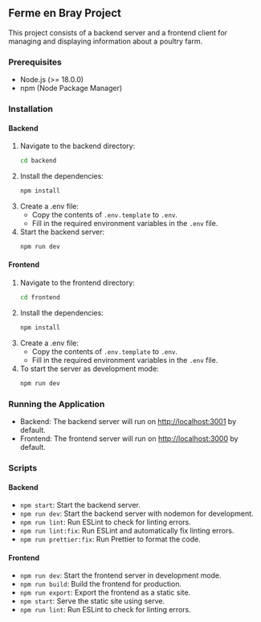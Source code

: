 ## Ferme en Bray Project
This project consists of a backend server and a frontend client for managing and displaying information about a poultry farm.  

### Prerequisites
- Node.js (>= 18.0.0)
- npm (Node Package Manager)

### Installation
#### Backend
1. Navigate to the backend directory:  
   ```bash
   cd backend
   ```
2. Install the dependencies:
   ```bash
   npm install
   ```
3. Create a .env file:
    - Copy the contents of `.env.template` to `.env`.
    - Fill in the required environment variables in the `.env` file.
4. Start the backend server:
   ```bash
   npm run dev
   ```

#### Frontend
1. Navigate to the frontend directory:
   ```bash
   cd frontend
   ```
2. Install the dependencies:
   ```bash
   npm install
   ```
3. Create a .env file:
    - Copy the contents of `.env.template` to `.env`.
    - Fill in the required environment variables in the `.env` file.
4. To start the server as development mode:
   ```bash
   npm run dev
   ```

### Running the Application
- Backend: The backend server will run on [http://localhost:3001](http://localhost:3001) by default.
- Frontend: The frontend server will run on [http://localhost:3000](http://localhost:3000) by default.

### Scripts
#### Backend
- `npm start`: Start the backend server.
- `npm run dev`: Start the backend server with nodemon for development.
- `npm run lint`: Run ESLint to check for linting errors.
- `npm run lint:fix`: Run ESLint and automatically fix linting errors.
- `npm run prettier:fix`: Run Prettier to format the code.

#### Frontend
- `npm run dev`: Start the frontend server in development mode.
- `npm run build`: Build the frontend for production.
- `npm run export`: Export the frontend as a static site.
- `npm start`: Serve the static site using serve.
- `npm run lint`: Run ESLint to check for linting errors.
```
